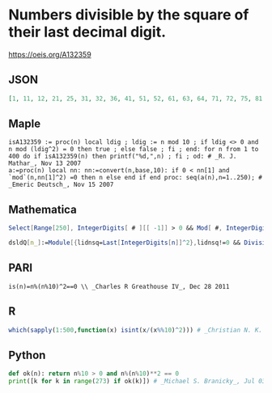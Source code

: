 # Numbers divisible by the square of their last decimal digit\.
https://oeis.org/A132359
## JSON
```JSON
[1, 11, 12, 21, 25, 31, 32, 36, 41, 51, 52, 61, 63, 64, 71, 72, 75, 81, 91, 92, 101, 111, 112, 121, 125, 128, 131, 132, 141, 144, 147, 151, 152, 153, 161, 171, 172, 175, 181, 191, 192, 201, 211, 212, 216, 221, 224, 225, 231, 232, 241, 243, 251, 252, 261, 271, 272]
```
## Maple
```Maple
isA132359 := proc(n) local ldig ; ldig := n mod 10 ; if ldig <> 0 and n mod (ldig^2) = 0 then true ; else false ; fi ; end: for n from 1 to 400 do if isA132359(n) then printf("%d,",n) ; fi ; od: # _R. J. Mathar_, Nov 13 2007
a:=proc(n) local nn: nn:=convert(n,base,10): if 0 < nn[1] and `mod`(n,nn[1]^2) =0 then n else end if end proc: seq(a(n),n=1..250); # _Emeric Deutsch_, Nov 15 2007
```
## Mathematica
```Mathematica
Select[Range[250], IntegerDigits[ # ][[ -1]] > 0 && Mod[ #, IntegerDigits[ # ][[ -1]]^2] == 0 &] (* _Stefan Steinerberger_, Nov 12 2007 *)
```
```Mathematica
dsldQ[n_]:=Module[{lidnsq=Last[IntegerDigits[n]]^2},lidnsq!=0 && Divisible[n,lidnsq]]; Select[Range[300],dsldQ] (* _Harvey P. Dale_, May 03 2011 *)
```
## PARI
```PARI
is(n)=n%(n%10)^2==0 \\ _Charles R Greathouse IV_, Dec 28 2011
```
## R
```R
which(sapply(1:500,function(x) isint(x/(x%%10)^2))) # _Christian N. K. Anderson_, May 04 2013
```
## Python
```Python
def ok(n): return n%10 > 0 and n%(n%10)**2 == 0
print([k for k in range(273) if ok(k)]) # _Michael S. Branicky_, Jul 03 2022
```
